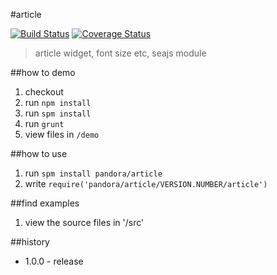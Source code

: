 #article

[![Build Status](https://api.travis-ci.org/pandorajs/article.png?branch=master)](http://travis-ci.org/pandorajs/article)
[![Coverage Status](https://coveralls.io/repos/pandorajs/article/badge.png?branch=master)](https://coveralls.io/r/pandorajs/article?branch=master)

 > article widget, font size etc, seajs module

##how to demo

1. checkout
1. run `npm install`
1. run `spm install`
1. run `grunt`
1. view files in `/demo`

##how to use

1. run `spm install pandora/article`
1. write `require('pandora/article/VERSION.NUMBER/article')`

##find examples

1. view the source files in '/src'

##history

- 1.0.0 - release
